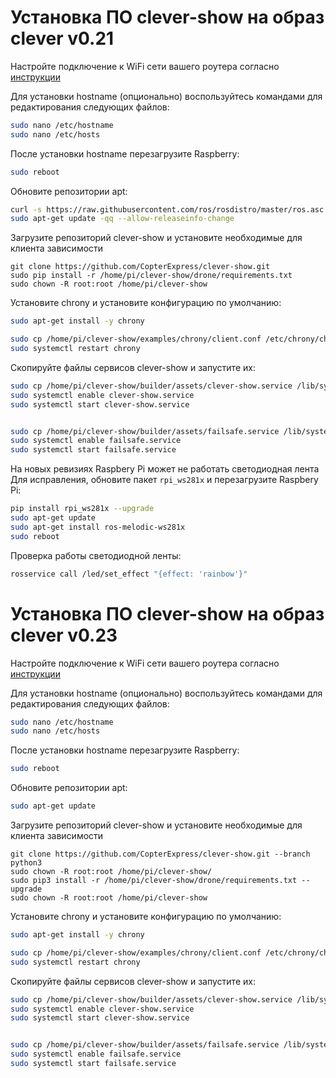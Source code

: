 # Установка ПО clever-show на образ clever v0.21

Настройте подключение к WiFi сети вашего роутера согласно [инструкции](https://clover.coex.tech/ru/network.html#%D0%BF%D0%B5%D1%80%D0%B5%D0%BA%D0%BB%D1%8E%D1%87%D0%B5%D0%BD%D0%B8%D0%B5-%D0%B0%D0%B4%D0%B0%D0%BF%D1%82%D0%B5%D1%80%D0%B0-%D0%B2-%D1%80%D0%B5%D0%B6%D0%B8%D0%BC-%D0%BA%D0%BB%D0%B8%D0%B5%D0%BD%D1%82%D0%B0)

Для установки hostname (опционально) воспользуйтесь командами для редактирования следующих файлов:
```bash
sudo nano /etc/hostname
sudo nano /etc/hosts
```
После установки hostname перезагрузите Raspberry:
```bash
sudo reboot
```

Обновите репозитории apt:
```bash
curl -s https://raw.githubusercontent.com/ros/rosdistro/master/ros.asc | sudo apt-key add -
sudo apt-get update -qq --allow-releaseinfo-change
```

Загрузите репозиторий clever-show и установите необходимые для клиента зависимости
```
git clone https://github.com/CopterExpress/clever-show.git
sudo pip install -r /home/pi/clever-show/drone/requirements.txt
sudo chown -R root:root /home/pi/clever-show
```

Установите chrony и установите конфигурацию по умолчанию:
```bash
sudo apt-get install -y chrony
```

```bash
sudo cp /home/pi/clever-show/examples/chrony/client.conf /etc/chrony/chrony.conf
sudo systemctl restart chrony
```

Скопируйте файлы сервисов clever-show и запустите их:
```bash 
sudo cp /home/pi/clever-show/builder/assets/clever-show.service /lib/systemd/system/
sudo systemctl enable clever-show.service
sudo systemctl start clever-show.service


sudo cp /home/pi/clever-show/builder/assets/failsafe.service /lib/systemd/system/
sudo systemctl enable failsafe.service
sudo systemctl start failsafe.service
```

На новых ревизиях Raspbery Pi может не работать светодиодная лента
Для исправления, обновите пакет `rpi_ws281x` и перезагрузите Raspbery Pi: 
```bash
pip install rpi_ws281x --upgrade
sudo apt-get update
sudo apt-get install ros-melodic-ws281x
sudo reboot
```
Проверка работы светодиодной ленты:
```bash
rosservice call /led/set_effect "{effect: 'rainbow'}"
```

# Установка ПО clever-show на образ clever v0.23
Настройте подключение к WiFi сети вашего роутера согласно [инструкции](https://clover.coex.tech/ru/network.html#%D0%BF%D0%B5%D1%80%D0%B5%D0%BA%D0%BB%D1%8E%D1%87%D0%B5%D0%BD%D0%B8%D0%B5-%D0%B0%D0%B4%D0%B0%D0%BF%D1%82%D0%B5%D1%80%D0%B0-%D0%B2-%D1%80%D0%B5%D0%B6%D0%B8%D0%BC-%D0%BA%D0%BB%D0%B8%D0%B5%D0%BD%D1%82%D0%B0)

Для установки hostname (опционально) воспользуйтесь командами для редактирования следующих файлов:
```bash
sudo nano /etc/hostname
sudo nano /etc/hosts
```
После установки hostname перезагрузите Raspberry:
```bash
sudo reboot
```

Обновите репозитории apt:
```bash
sudo apt-get update
```

Загрузите репозиторий clever-show и установите необходимые для клиента зависимости
```
git clone https://github.com/CopterExpress/clever-show.git --branch python3
sudo chown -R root:root /home/pi/clever-show/
sudo pip3 install -r /home/pi/clever-show/drone/requirements.txt --upgrade
sudo chown -R root:root /home/pi/clever-show
```

Установите chrony и установите конфигурацию по умолчанию:
```bash
sudo apt-get install -y chrony
```

```bash
sudo cp /home/pi/clever-show/examples/chrony/client.conf /etc/chrony/chrony.conf
sudo systemctl restart chrony
```

Скопируйте файлы сервисов clever-show и запустите их:
```bash 
sudo cp /home/pi/clever-show/builder/assets/clever-show.service /lib/systemd/system/
sudo systemctl enable clever-show.service
sudo systemctl start clever-show.service


sudo cp /home/pi/clever-show/builder/assets/failsafe.service /lib/systemd/system/
sudo systemctl enable failsafe.service
sudo systemctl start failsafe.service
```
